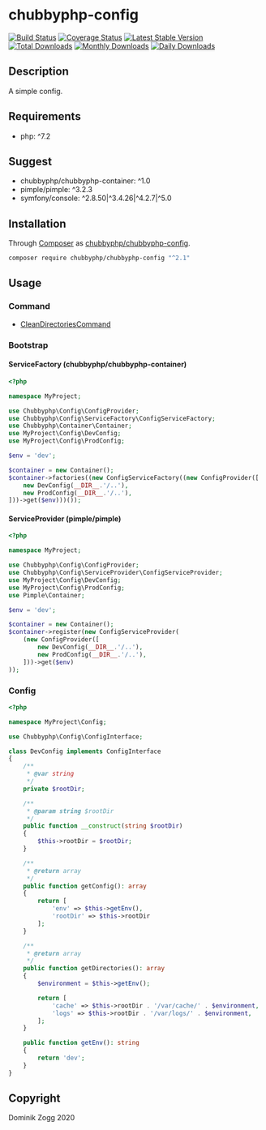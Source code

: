 # chubbyphp-config

[![Build Status](https://api.travis-ci.org/chubbyphp/chubbyphp-config.png?branch=master)](https://travis-ci.org/chubbyphp/chubbyphp-config)
[![Coverage Status](https://coveralls.io/repos/github/chubbyphp/chubbyphp-config/badge.svg?branch=master)](https://coveralls.io/github/chubbyphp/chubbyphp-config?branch=master)
[![Latest Stable Version](https://poser.pugx.org/chubbyphp/chubbyphp-config/v/stable.png)](https://packagist.org/packages/chubbyphp/chubbyphp-config)
[![Total Downloads](https://poser.pugx.org/chubbyphp/chubbyphp-config/downloads.png)](https://packagist.org/packages/chubbyphp/chubbyphp-config)
[![Monthly Downloads](https://poser.pugx.org/chubbyphp/chubbyphp-config/d/monthly)](https://packagist.org/packages/chubbyphp/chubbyphp-config)
[![Daily Downloads](https://poser.pugx.org/chubbyphp/chubbyphp-config/d/daily)](https://packagist.org/packages/chubbyphp/chubbyphp-config)

## Description

A simple config.

## Requirements

 * php: ^7.2

## Suggest

 * chubbyphp/chubbyphp-container: ^1.0
 * pimple/pimple: ^3.2.3
 * symfony/console: ^2.8.50|^3.4.26|^4.2.7|^5.0

## Installation

Through [Composer](http://getcomposer.org) as [chubbyphp/chubbyphp-config][1].

```bash
composer require chubbyphp/chubbyphp-config "^2.1"
```

## Usage

### Command

 * [CleanDirectoriesCommand][2]

### Bootstrap

#### ServiceFactory (chubbyphp/chubbyphp-container)

```php
<?php

namespace MyProject;

use Chubbyphp\Config\ConfigProvider;
use Chubbyphp\Config\ServiceFactory\ConfigServiceFactory;
use Chubbyphp\Container\Container;
use MyProject\Config\DevConfig;
use MyProject\Config\ProdConfig;

$env = 'dev';

$container = new Container();
$container->factories((new ConfigServiceFactory((new ConfigProvider([
    new DevConfig(__DIR__.'/..'),
    new ProdConfig(__DIR__.'/..'),
]))->get($env)))());
```

#### ServiceProvider (pimple/pimple)

```php
<?php

namespace MyProject;

use Chubbyphp\Config\ConfigProvider;
use Chubbyphp\Config\ServiceProvider\ConfigServiceProvider;
use MyProject\Config\DevConfig;
use MyProject\Config\ProdConfig;
use Pimple\Container;

$env = 'dev';

$container = new Container();
$container->register(new ConfigServiceProvider(
    (new ConfigProvider([
        new DevConfig(__DIR__.'/..'),
        new ProdConfig(__DIR__.'/..'),
    ]))->get($env)
));
```

### Config

```php
<?php

namespace MyProject\Config;

use Chubbyphp\Config\ConfigInterface;

class DevConfig implements ConfigInterface
{
    /**
     * @var string
     */
    private $rootDir;

    /**
     * @param string $rootDir
     */
    public function __construct(string $rootDir)
    {
        $this->rootDir = $rootDir;
    }

    /**
     * @return array
     */
    public function getConfig(): array
    {
        return [
            'env' => $this->getEnv(),
            'rootDir' => $this->rootDir
        ];
    }

    /**
     * @return array
     */
    public function getDirectories(): array
    {
        $environment = $this->getEnv();

        return [
            'cache' => $this->rootDir . '/var/cache/' . $environment,
            'logs' => $this->rootDir . '/var/logs/' . $environment,
        ];
    }

    public function getEnv(): string
    {
        return 'dev';
    }
}
```

## Copyright

Dominik Zogg 2020

[1]: https://packagist.org/packages/chubbyphp/chubbyphp-config
[2]: doc/Command/CleanDirectoriesCommand.md

